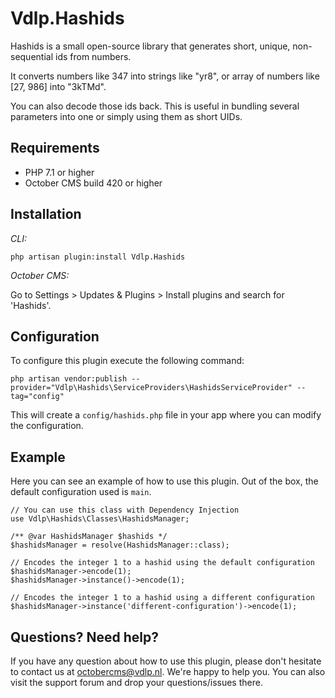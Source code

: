 # Vdlp.Hashids

Hashids is a small open-source library that generates short, unique, non-sequential ids from numbers.

It converts numbers like 347 into strings like "yr8", or array of numbers like [27, 986] into "3kTMd".

You can also decode those ids back. This is useful in bundling several parameters into one or simply using them as short UIDs.

## Requirements

* PHP 7.1 or higher
* October CMS build 420 or higher

## Installation

*CLI:*

```
php artisan plugin:install Vdlp.Hashids
```

*October CMS:*

Go to Settings > Updates & Plugins > Install plugins and search for 'Hashids'.

## Configuration

To configure this plugin execute the following command:

```
php artisan vendor:publish --provider="Vdlp\Hashids\ServiceProviders\HashidsServiceProvider" --tag="config"
```

This will create a `config/hashids.php` file in your app where you can modify the configuration.

## Example

Here you can see an example of how to use this plugin. Out of the box, the default configuration used is `main`.

```
// You can use this class with Dependency Injection
use Vdlp\Hashids\Classes\HashidsManager;

/** @var HashidsManager $hashids */
$hashidsManager = resolve(HashidsManager::class);

// Encodes the integer 1 to a hashid using the default configuration
$hashidsManager->encode(1);
$hashidsManager->instance()->encode(1);

// Encodes the integer 1 to a hashid using a different configuration
$hashidsManager->instance('different-configuration')->encode(1);
```

## Questions? Need help?

If you have any question about how to use this plugin, please don't hesitate to contact us at octobercms@vdlp.nl. We're happy to help you. You can also visit the support forum and drop your questions/issues there.
